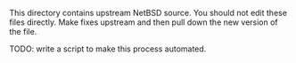This directory contains upstream NetBSD source. You should not edit these
files directly. Make fixes upstream and then pull down the new version of
the file.

TODO: write a script to make this process automated.
